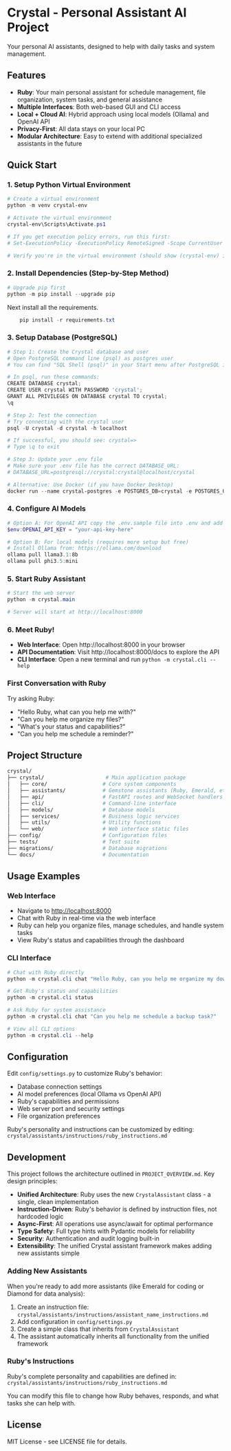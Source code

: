 # Crystal - Personal Assistant AI Project

Your personal AI assistants, designed to help with daily tasks and system management.

## Features

- **Ruby**: Your main personal assistant for schedule management, file organization, system tasks, and general assistance
- **Multiple Interfaces**: Both web-based GUI and CLI access
- **Local + Cloud AI**: Hybrid approach using local models (Ollama) and OpenAI API
- **Privacy-First**: All data stays on your local PC
- **Modular Architecture**: Easy to extend with additional specialized assistants in the future

## Quick Start

### 1. Setup Python Virtual Environment

```powershell
# Create a virtual environment
python -m venv crystal-env

# Activate the virtual environment
crystal-env\Scripts\Activate.ps1

# If you get execution policy errors, run this first:
# Set-ExecutionPolicy -ExecutionPolicy RemoteSigned -Scope CurrentUser

# Verify you're in the virtual environment (should show (crystal-env) in prompt)
```

### 2. Install Dependencies (Step-by-Step Method)

```powershell
# Upgrade pip first
python -m pip install --upgrade pip
```

Next install all the requirements.

```powershell
    pip install -r requirements.txt
```

### 3. Setup Database (PostgreSQL)

```powershell
# Step 1: Create the Crystal database and user
# Open PostgreSQL command line (psql) as postgres user
# You can find "SQL Shell (psql)" in your Start menu after PostgreSQL installation

# In psql, run these commands:
CREATE DATABASE crystal;
CREATE USER crystal WITH PASSWORD 'crystal';
GRANT ALL PRIVILEGES ON DATABASE crystal TO crystal;
\q

# Step 2: Test the connection
# Try connecting with the crystal user
psql -U crystal -d crystal -h localhost

# If successful, you should see: crystal=>
# Type \q to exit

# Step 3: Update your .env file
# Make sure your .env file has the correct DATABASE_URL:
# DATABASE_URL=postgresql://crystal:crystal@localhost/crystal

# Alternative: Use Docker (if you have Docker Desktop)
docker run --name crystal-postgres -e POSTGRES_DB=crystal -e POSTGRES_USER=crystal -e POSTGRES_PASSWORD=crystal -p 5432:5432 -d postgres:15
```

### 4. Configure AI Models

```powershell
# Option A: For OpenAI API copy the .env.sample file into .env and add your OPENAI API KEY
$env:OPENAI_API_KEY = "your-api-key-here"

# Option B: For local models (requires more setup but free)
# Install Ollama from: https://ollama.com/download
ollama pull llama3.1:8b
ollama pull phi3.5:mini
```

### 5. Start Ruby Assistant

```powershell
# Start the web server
python -m crystal.main

# Server will start at http://localhost:8000
```

### 6. Meet Ruby!

- **Web Interface**: Open http://localhost:8000 in your browser
- **API Documentation**: Visit http://localhost:8000/docs to explore the API
- **CLI Interface**: Open a new terminal and run `python -m crystal.cli --help`

### First Conversation with Ruby

Try asking Ruby:

- "Hello Ruby, what can you help me with?"
- "Can you help me organize my files?"
- "What's your status and capabilities?"
- "Can you help me schedule a reminder?"

## Project Structure

```bash
crystal/
├── crystal/                    # Main application package
│   ├── core/                  # Core system components
│   ├── assistants/            # Gemstone assistants (Ruby, Emerald, etc.)
│   ├── api/                   # FastAPI routes and WebSocket handlers
│   ├── cli/                   # Command-line interface
│   ├── models/                # Database models
│   ├── services/              # Business logic services
│   ├── utils/                 # Utility functions
│   └── web/                   # Web interface static files
├── config/                    # Configuration files
├── tests/                     # Test suite
├── migrations/                # Database migrations
└── docs/                      # Documentation
```

## Usage Examples

### Web Interface

- Navigate to <http://localhost:8000>
- Chat with Ruby in real-time via the web interface
- Ruby can help you organize files, manage schedules, and handle system tasks
- View Ruby's status and capabilities through the dashboard

### CLI Interface

```powershell
# Chat with Ruby directly
python -m crystal.cli chat "Hello Ruby, can you help me organize my downloads folder?"

# Get Ruby's status and capabilities
python -m crystal.cli status

# Ask Ruby for system assistance
python -m crystal.cli chat "Can you help me schedule a backup task?"

# View all CLI options
python -m crystal.cli --help
```

## Configuration

Edit `config/settings.py` to customize Ruby's behavior:

- Database connection settings
- AI model preferences (local Ollama vs OpenAI API)
- Ruby's capabilities and permissions
- Web server port and security settings
- File organization preferences

Ruby's personality and instructions can be customized by editing:
`crystal/assistants/instructions/ruby_instructions.md`

## Development

This project follows the architecture outlined in `PROJECT_OVERVIEW.md`. Key design principles:

- **Unified Architecture**: Ruby uses the new `CrystalAssistant` class - a single, clean implementation
- **Instruction-Driven**: Ruby's behavior is defined by instruction files, not hardcoded logic
- **Async-First**: All operations use async/await for optimal performance
- **Type Safety**: Full type hints with Pydantic models for reliability
- **Security**: Authentication and audit logging built-in
- **Extensibility**: The unified Crystal assistant framework makes adding new assistants simple

### Adding New Assistants

When you're ready to add more assistants (like Emerald for coding or Diamond for data analysis):

1. Create an instruction file: `crystal/assistants/instructions/assistant_name_instructions.md`
2. Add configuration in `config/settings.py`  
3. Create a simple class that inherits from `CrystalAssistant`
4. The assistant automatically inherits all functionality from the unified framework

### Ruby's Instructions

Ruby's complete personality and capabilities are defined in:
`crystal/assistants/instructions/ruby_instructions.md`

You can modify this file to change how Ruby behaves, responds, and what tasks she can help with.

## License

MIT License - see LICENSE file for details.
